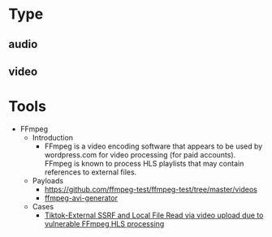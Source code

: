 # Type
## audio

## video

# Tools
- FFmpeg
  - Introduction
    - FFmpeg is a video encoding software that appears to be used by wordpress.com for video processing (for paid accounts). FFmpeg is known to process HLS playlists that may contain references to external files.
  - Payloads
    - https://github.com/ffmpeg-test/ffmpeg-test/tree/master/videos
    - [ffmpeg-avi-generator](https://github.com/neex/ffmpeg-avi-m3u-xbin)
  - Cases
    - [Tiktok-External SSRF and Local File Read via video upload due to vulnerable FFmpeg HLS processing](https://hackerone.com/reports/1062888)
